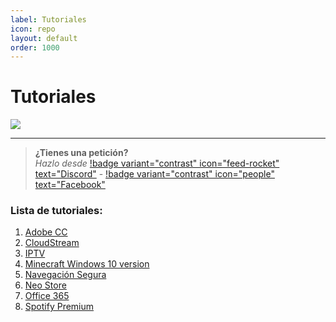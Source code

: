 ```yaml
---
label: Tutoriales
icon: repo
layout: default
order: 1000
---
```


# Tutoriales

![](https://i.postimg.cc/KzL1PCBG/Header-Tutos.png)

---

> **¿Tienes una petición?**       
> *Hazlo desde* [!badge variant="contrast" icon="feed-rocket" text="Discord"](https://discord.gg/hVKeY3uEru) - [!badge variant="contrast" icon="people" text="Facebook"](https://www.facebook.com/dex.noir.room)

### Lista de tutoriales:

1. [Adobe CC](https://noiroom.dexspidey.workers.dev/tutoriales/adobe-cc/)
2. [CloudStream](https://noiroom.dexspidey.workers.dev/tutoriales/streamcloud/)
3. [IPTV](https://noiroom.dexspidey.workers.dev/tutoriales/iptv/)
4. [Minecraft Windows 10 version](https://noiroom.dexspidey.workers.dev/tutoriales/minecraft/)
5. [Navegación Segura](https://noiroom.dexspidey.workers.dev/tutoriales/navega-seguro/)
6. [Neo Store](https://noiroom.dexspidey.workers.dev/tutoriales/neostore/)
7. [Office 365](https://noiroom.dexspidey.workers.dev/tutoriales/o365/)
8. [Spotify Premium](https://noiroom.dexspidey.workers.dev/tutoriales/spotify-premium/)
